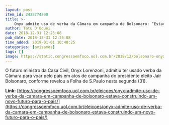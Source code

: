 ```yaml
---
layout: post
item_id: 2438774200
title: >-
    Onyx admite uso de verba da Câmara em campanha de Bolsonaro: “Estava construindo um novo futuro para o país”
author: Tatu D'Oquei
date: 2018-12-31 12:25:08
pub_date: 2018-12-31 12:25:08
time_added: 2019-01-01 10:40:25
categories: [avisamos]
tags: []
image: https://static.congressoemfoco.uol.com.br/2018/12/bolsonaro-onyx-2-1-868x644-868x630.jpeg
---
```


O futuro ministro da Casa Civil, Onyx Lorenzoni, admitiu ter usado verba da Câmara para voar pelo país em atos de campanha do presidente eleito Jair Bolsonaro, conforme revelou a Folha de S.Paulo nesta segunda (31).

**Link:** [https://congressoemfoco.uol.com.br/eleicoes/onyx-admite-uso-de-verba-da-camara-em-campanha-de-bolsonaro-estava-construindo-um-novo-futuro-para-o-pais/](https://congressoemfoco.uol.com.br/eleicoes/onyx-admite-uso-de-verba-da-camara-em-campanha-de-bolsonaro-estava-construindo-um-novo-futuro-para-o-pais/)

